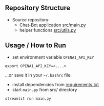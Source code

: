 ## Repository Structure
- Source repository:
  - Chat-Bot application [src/main.py](src%2Fmain.py)
  - helper functions [src/utils.py](src%2Futils.py)

## Usage / How to Run
- set environment variable `OPENAI_API_KEY`

```shell
export OPENAI_API_KEY=<....>
```
...or save it in your `~/.bashrc` file.

- install dependencies from [requirements.txt](%2Frequirements.txt)
- start `main.py` from src/ directory

```shell
streamlit run main.py
```
